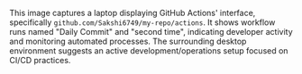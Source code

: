 This image captures a laptop displaying GitHub Actions' interface, specifically `github.com/Sakshi6749/my-repo/actions`. It shows workflow runs named "Daily Commit" and "second time", indicating developer activity and monitoring automated processes. The surrounding desktop environment suggests an active development/operations setup focused on CI/CD practices.